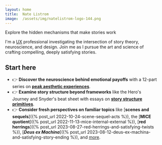```yaml
---
layout: home
title:  Nate Listrom
image:  /assets/img/natelistrom-logo-144.png
---
```


<p class="banner">Explore the hidden mechanisms that make stories work</p>

I'm a [UX](https://en.wikipedia.org/wiki/User_experience_design) professional investigating the intersection of story theory, neuroscience, and design. Join me as I pursue the art and science of crafting compelling, deeply satisfying stories.

## Start here

- 👉 **Discover the neuroscience behind emotional payoffs** with a 12-part series on [**peak aesthetic experiences**](/tag/peak+aesthetic+experiences.html).
- 👉 **Examine story structure beyond frameworks** like the Hero's Journey and Snyder's beat sheet with essays on [**story structure primitives**](/tag/primitives.html).
- 👉 **Consider fresh perspectives on familiar topics** like [**scenes and sequels**]({% post_url 2022-10-24-scene-sequel-acts %}), the [**MICE quotient**]({% post_url 2022-11-13-mice-internal-external %}), [**red herrings**]({% post_url 2023-08-27-red-herrings-and-satisfying-twists %}), [**_Deus ex Machina_**]({% post_url 2023-08-12-deus-ex-machina-and-satisfying-story-ending %}), and [more](/notes.html).